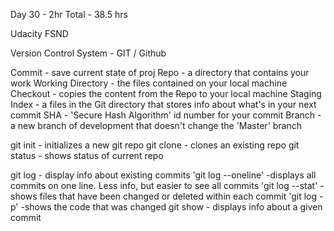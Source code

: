 Day 30 - 2hr
Total - 38.5 hrs

Udacity FSND

Version Control System - GIT / Github

Commit - save current state of proj
Repo - a directory that contains your work
Working Directory - the files contained on your local machine
Checkout - copies the content from the Repo to your local machine
Staging Index - a files in the Git directory that stores info about what's in your          next commit
SHA - 'Secure Hash Algorithm' id number for your commit
Branch - a new branch of development that doesn't change the 'Master' branch

git init - initializes a new git repo
git clone - clones an existing repo
git status - shows status of current repo

git log - display info about existing commits
    'git log --oneline' -displays all commits on one line. Less info, but easier to see all commits
    'git log --stat' -shows files that have been changed or deleted within each commit
    'git log -p' -shows the code that was changed
git show - displays info about a given commit


